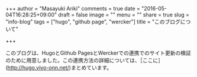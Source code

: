 +++
author = "Masayuki Ariki"
comments = true
date = "2016-05-04T16:28:25+09:00"
draft = false
image = ""
menu = ""
share = true
slug = "info-blog"
tags = ["hugo", "github page", "wercker"]
title = "このブログについて"

+++

このブログは、HugoとGithub PagesとWerckerでの連携でのサイト更新の検証のために用意しました。この連携方法の詳細については、［ここに］(http://hugo.vivo-onn.net/)まとめています。
